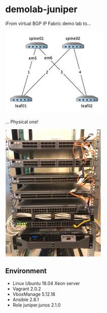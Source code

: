 # demolab-juniper

iFrom virtual BGP IP Fabric demo lab to...

![Virtual demo lab](Juniper-IP-Fabric.jpg)

... Physical one!

![Physical demo lab](Juniper-demo-lab.jpg)

## Environment
- Linux Ubuntu 18.04 Xeon server
- Vagrant 2.0.2
- VboxManage 5.12.18
- Ansible 2.8.1
- Role juniper.junos 2.1.0
